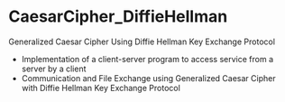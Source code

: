 # CaesarCipher_DiffieHellman
Generalized Caesar Cipher Using Diffie Hellman Key Exchange Protocol
- Implementation of a client-server program to access service from a server by a client
- Communication and File Exchange using Generalized Caesar Cipher with Diffie Hellman Key Exchange Protocol
